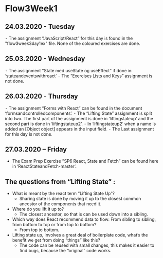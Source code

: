 # Flow3Week1

## 24.03.2020 - Tuesday
⁃	The assignment “JavaScript/React” for this day is found in the "flow3week3day1ex" file. None of the coloured exercises are done.

## 25.03.2020 - Wednesday
⁃	The assignment “State med useState og useEffect” if done in ‘stateandeventswithreact’
⁃	The “Exercises Lists and Keys” assignment is not done.

## 26.03.2020 - Thursday
⁃	The assignment “Forms with React” can be found in the document ‘formsandcontrolledcomponents’.
⁃	The “Lifting State” assignment is split into two. The first part of the assignment is done in ‘liftingstateup’ and the second part is done in ‘liftingstateup2’.
⁃	In ‘liftingstateup2’ when a name is added an [Object object] appears in the input field.
⁃	The Last assignment for this day is not done.

## 27.03.2020 – Friday
-	The Exam Prep Exercise ”SP6 React, State and Fetch” can be found here in ‘ReactStateandFetch-master’.

## The questions from “Lifting State” :
- What is meant by the react term “Lifting State Up”?
  * Sharing state is done by moving it up to the closest common ancestor of the components that need it.
- Where do you lift it up to?
  * The closest ancestor, so that is can be used down into a sibling. 
- Which way does React recommend data to flow: From sibling to sibling, from bottom to top or from top to bottom?
  * From top to bottom.
- Lifting state up, involves a great deal of boilerplate code, what’s the benefit we get from doing “things” like this?
  * The code can be reused with small changes, this makes it easier to find bugs, because the “original” code works.



